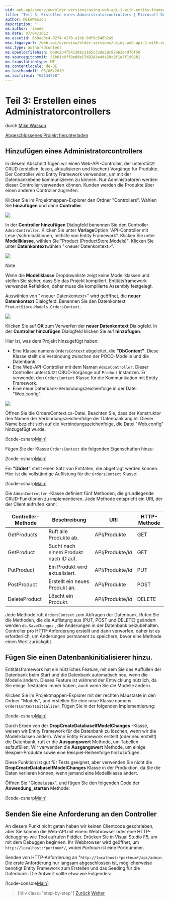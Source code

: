 ```yaml
---
uid: web-api/overview/older-versions/using-web-api-1-with-entity-framework-5/using-web-api-with-entity-framework-part-3
title: 'Teil 3: Erstellen eines Administratorcontrollers | Microsoft-Dokumentation'
author: MikeWasson
description: ''
ms.author: riande
ms.date: 07/04/2012
ms.assetid: 6b9ae3c4-0274-4170-a1bb-9df9c546b2a9
msc.legacyurl: /web-api/overview/older-versions/using-web-api-1-with-entity-framework-5/using-web-api-with-entity-framework-part-3
msc.type: authoredcontent
ms.openlocfilehash: bb9c234f541308c2165c32de29c97663e4d76f50
ms.sourcegitcommit: 51b01b6ff8edde57d8243e4da28c9f1e7f1962b2
ms.translationtype: MT
ms.contentlocale: de-DE
ms.lasthandoff: 05/06/2019
ms.locfileid: "65134728"
---
```

# <a name="part-3-creating-an-admin-controller"></a>Teil 3: Erstellen eines Administratorcontrollers

durch [Mike Wasson](https://github.com/MikeWasson)

[Abgeschlossenes Projekt herunterladen](http://code.msdn.microsoft.com/ASP-NET-Web-API-with-afa30545)

## <a name="add-an-admin-controller"></a>Hinzufügen eines Administratorcontrollers

In diesem Abschnitt fügen wir einen Web-API-Controller, der unterstützt CRUD (erstellen, lesen, aktualisieren und löschen) Vorgänge für Produkte. Der Controller wird Entity Framework verwenden, um mit der Datenbankebene kommunizieren zu können. Nur Administratoren werden dieser Controller verwenden können. Kunden werden die Produkte über einen anderen Controller zugreifen.

Klicken Sie im Projektmappen-Explorer den Ordner "Controllers". Wählen Sie **hinzufügen** und dann **Controller**.

![](using-web-api-with-entity-framework-part-3/_static/image1.png)

In der **Controller hinzufügen** Dialogfeld benennen Sie den Controller `AdminController`. Klicken Sie unter **Vorlage**Option &quot;API-Controller mit Lese-/schreibaktionen, mithilfe von Entity Framework&quot;. Klicken Sie unter **Modellklasse**, wählen Sie "Product (ProductStore.Models)". Klicken Sie unter **Datenkontext**wählen "&lt;neuer Datenkontext&gt;".

![](using-web-api-with-entity-framework-part-3/_static/image2.png)

> [!NOTE]
> Wenn die **Modellklasse** Dropdownliste zeigt keine Modellklassen und stellen Sie sicher, dass Sie das Projekt kompiliert. Entitätsframework verwendet Reflektion, daher muss die kompilierte Assembly festgelegt.

Auswählen von "&lt;neuer Datenkontext&gt;" wird geöffnet, die **neuer Datenkontext** Dialogfeld. Benennen Sie den Datenkontext `ProductStore.Models.OrdersContext`.

![](using-web-api-with-entity-framework-part-3/_static/image3.png)

Klicken Sie auf **OK** zum Verwerfen der **neuer Datenkontext** Dialogfeld. In der **Controller hinzufügen** Dialogfeld klicken Sie auf **hinzufügen**.

Hier ist, was dem Projekt hinzugefügt haben:

- Eine Klasse namens `OrdersContext` abgeleitet, die **"DbContext"**. Diese Klasse stellt die Verbindung zwischen der POCO-Modelle und die Datenbank.
- Eine Web-API-Controller mit dem Namen `AdminController`. Dieser Controller unterstützt CRUD-Vorgänge auf `Product` Instanzen. Er verwendet den `OrdersContext` Klasse für die Kommunikation mit Entity Framework.
- Eine neue Datenbank-Verbindungszeichenfolge in der Datei "Web.config".

![](using-web-api-with-entity-framework-part-3/_static/image4.png)

Öffnen Sie die OrdersContext.cs-Datei. Beachten Sie, dass der Konstruktor den Namen der Verbindungszeichenfolge der Datenbank angibt. Dieser Name bezieht sich auf die Verbindungszeichenfolge, die Datei "Web.config" hinzugefügt wurde.

[!code-csharp[Main](using-web-api-with-entity-framework-part-3/samples/sample1.cs)]

Fügen Sie der Klasse `OrdersContext` die folgenden Eigenschaften hinzu:

[!code-csharp[Main](using-web-api-with-entity-framework-part-3/samples/sample2.cs)]

Ein **"DbSet"** stellt einen Satz von Entitäten, die abgefragt werden können. Hier ist die vollständige Auflistung für die `OrdersContext` Klasse:

[!code-csharp[Main](using-web-api-with-entity-framework-part-3/samples/sample3.cs)]

Die `AdminController` -Klasse definiert fünf Methoden, die grundlegende CRUD-Funktionen zu implementieren. Jede Methode entspricht ein URI, der der Client aufrufen kann:

| Controller-Methode | Beschreibung | URI | HTTP-Methode |
| --- | --- | --- | --- |
| GetProducts | Ruft alle Produkte ab. | API/Produkte | GET |
| GetProduct | Sucht nach einem Produkt nach ID auf. | API/Produkte/*Id* | GET |
| PutProduct | Ein Produkt wird aktualisiert. | API/Produkte/*Id* | PUT |
| PostProduct | Erstellt ein neues Produkt an. | API/Produkte | POST |
| DeleteProduct | Löscht ein Produkt. | API/Produkte/*Id* | DELETE |

Jede Methode ruft `OrdersContext` zum Abfragen der Datenbank. Rufen Sie die Methoden, die die Auflistung aus (PUT, POST und DELETE) geändert werden `db.SaveChanges` , die Änderungen in der Datenbank beizubehalten. Controller pro HTTP-Anforderung erstellt und dann verworfen, daher ist es erforderlich, um Änderungen permanent zu speichern, bevor eine Methode einen Wert zurückgibt.

## <a name="add-a-database-initializer"></a>Fügen Sie einen Datenbankinitialisierer hinzu.

Entitätsframework hat ein nützliches Feature, mit dem Sie das Auffüllen der Datenbank beim Start und die Datenbank automatisch neu, wenn die Modelle ändern. Dieses Feature ist während der Entwicklung nützlich, da Sie einige Testdaten immer haben, auch wenn Sie die Modelle ändern.

Klicken Sie im Projektmappen-Explorer mit der rechten Maustaste in den Ordner "Models", und erstellen Sie eine neue Klasse namens `OrdersContextInitializer`. Fügen Sie in der folgenden Implementierung:

[!code-csharp[Main](using-web-api-with-entity-framework-part-3/samples/sample4.cs)]

Durch Erben von der **DropCreateDatabaseIfModelChanges** -Klasse, weisen wir Entity Framework für die Datenbank zu löschen, wenn wir die Modellklassen ändern. Wenn Entity Framework erstellt (oder neu erstellt) die Datenbank, ruft er die **Ausgangswert** Methode, um Tabellen aufzufüllen. Wir verwenden die **Ausgangswert** Methode, um einige Beispiel-Produkte sowie eine Beispiel-Reihenfolge hinzuzufügen.

Diese Funktion ist gut für Tests geeignet, aber verwenden Sie nicht die **DropCreateDatabaseIfModelChanges** Klasse in der Produktion, da Sie die Daten verlieren können, wenn jemand eine Modellklasse ändert.

Öffnen Sie "Global.asax", und fügen Sie den folgenden Code der **Anwendung\_starten** Methode:

[!code-csharp[Main](using-web-api-with-entity-framework-part-3/samples/sample5.cs)]

## <a name="send-a-request-to-the-controller"></a>Senden Sie eine Anforderung an den Controller

An diesem Punkt nicht getan haben wir keinen Clientcode geschrieben, aber Sie können die Web-API mit einem Webbrowser oder eine HTTP-debugging-wie Tool aufrufen [Fiddler](http://www.fiddler2.com/fiddler2/). Drücken Sie in Visual Studio F5, um mit dem Debuggen beginnen. Ihr Webbrowser wird geöffnet, um `http://localhost:*portnum*/`, wobei *Portnum* ist eine Portnummer.

Senden von HTTP-Anforderung an "`http://localhost:*portnum*/api/admin`. Die erste Anforderung nur langsam abgeschlossen ist, möglicherweise benötigt Entity Framework zum Erstellen und das Seeding für die Datenbank. Die Antwort sollte etwa wie Folgendes:

[!code-console[Main](using-web-api-with-entity-framework-part-3/samples/sample6.cmd)]

> [!div class="step-by-step"]
> [Zurück](using-web-api-with-entity-framework-part-2.md)
> [Weiter](using-web-api-with-entity-framework-part-4.md)
